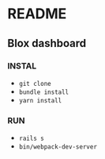 # README

## Blox dashboard

### INSTAL

 - `git clone`
 - `bundle install`
 - `yarn install`
 
### RUN

- `rails s`
- `bin/webpack-dev-server`
